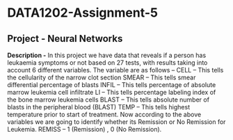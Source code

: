 # DATA1202-Assignment-5
## Project - Neural Networks
**Description -** In this project we have data that reveals if a person has leukaemia symptoms or not based on 27 tests, with results taking into account 6 different variables. The variable are as follows –
CELL – This tells the cellularity of the narrow clot section 
SMEAR – This tells smear differential percentage of blasts 
INFIL – This tells percentage of absolute marrow leukemia cell infiltrate 
LI – This tells percentage labeling index of the bone marrow leukemia cells 
BLAST – This tells absolute number of blasts in the peripheral blood (BLAST)
TEMP – This tells highest temperature prior to start of treatment.
Now according to the above variables we are going to identify whether its Remission or No Remission for Leukemia. 
REMISS – 1 (Remission) , 0 (No Remission). 

